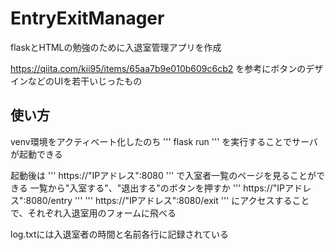 # EntryExitManager

flaskとHTMLの勉強のために入退室管理アプリを作成

https://qiita.com/kii95/items/65aa7b9e010b609c6cb2
を参考にボタンのデザインなどのUIを若干いじったもの

## 使い方
venv環境をアクティベート化したのち
'''
flask run
'''
を実行することでサーバが起動できる

起動後は
'''
https://"IPアドレス":8080
'''
で入室者一覧のページを見ることができる
一覧から"入室する"、"退出する"のボタンを押すか
'''
https://"IPアドレス":8080/entry
'''
'''
https://"IPアドレス":8080/exit
'''
にアクセスすることで、それぞれ入退室用のフォームに飛べる

log.txtには入退室者の時間と名前各行に記録されている